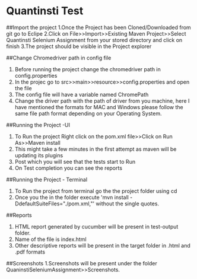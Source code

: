 # Quantinsti Test
##Import the project
1.Once the Project has been Cloned/Downloaded from git go to Eclipe
2.Click on File>>Import>>Existing Maven Project>>Select Quantinsti Selenium Assignment from your stored directory and click on finish
3.The project should be visible in the Project explorer

##Change Chromedriver path in config file
1. Before running the project change the chromedriver path in config.properties
2. In the projec go to src>>main>>resource>>config.properties and open the file
3. The config file will have a variable named ChromePath
4. Change the driver path with the path of driver from you machine, here I have mentioned the formats for MAC and Windows please follow the same file path format depending on your Operating System.

##Running the Project -UI
1. To Run the project Right click on the pom.xml file>>Click on Run As>>Maven install
2. This might take a few minutes in the first attempt as maven will be updating its plugins
3. Post which you will see that the tests start to Run
4. On Test completion you can see the reports

##Running the Project - Terminal
1. To Run the project from terminal go the the project folder using cd <path to the project folder in your computer>
2. Once you the in the folder execute 'mvn install  -DdefaultSuiteFiles="./pom.xml,"' without the single quotes.

##Reports
1. HTML report generated by cucumber will be present in test-output folder.
2. Name of the file is index.html
3. Other descriptive reports will be present in the target folder in .html and .pdf formats


##Screenshots
1.Screenshots will be present under the folder QuaninstiSeleniumAssignment>>Screenshots.


